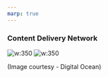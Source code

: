 ```yaml
---
marp: true
---
```


### Content Delivery Network

![w:350](http://assets.digitalocean.com/articles/CDN/without-CDN.png) ![w:350](http://assets.digitalocean.com/articles/CDN/CDN.png)

(Image courtesy - Digital Ocean)
